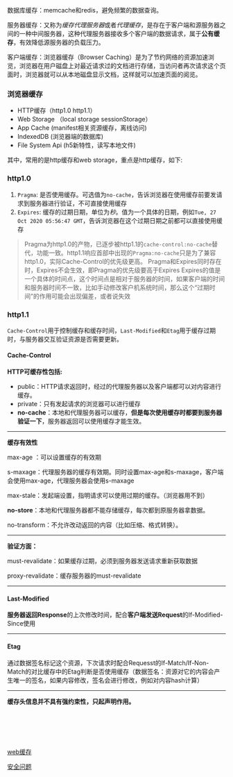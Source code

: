 

数据库缓存：memcache和redis，避免频繁的数据查询。

服务器缓存：又称为*缓存代理服务器*或者*代理缓存*，是存在于客户端和源服务器之间的一种中间服务器，这种代理服务器接收多个客户端的数据请求，属于**公有缓存**，有效降低源服务器的负载压力。

客户端缓存：浏览器缓存（Browser Caching）是为了节约网络的资源加速浏览，浏览器在用户磁盘上对最近请求过的文档进行存储，当访问者再次请求这个页面时，浏览器就可以从本地磁盘显示文档，这样就可以加速页面的阅览。

### 浏览器缓存

- HTTP缓存（http1.0  http1.1）
- Web Storage （local storage sessionStorage）
- App Cache (manifest相关资源缓存，离线访问)
- IndexedDB (浏览器端的数据库)
- File System Api (h5新特性，读写本地文件)

其中，常用的是http缓存和web storage，重点是http缓存，如下:

### http1.0

1. `Pragma`: 是否使用缓存。可选值为`no-cache`，告诉浏览器在使用缓存前要发请求到服务器进行验证，不可直接使用缓存
2. `Expires`: 缓存的过期日期，单位为*秒*。值为一个具体的日期，例如`Tue, 27 Oct 2020 05:56:47 GMT`，告诉浏览器在这个过期日期之前都可以直接使用缓存

> Pragma为http1.0的产物，已逐步被http1.1的`cache-control:no-cache`替代，功能一致。http1.1响应首部中出现的`Pragma:no-cache`只是为了兼容http1.0，实际Cache-Control的优先级更高。
> Pragma和Expires同时存在时，Expires不会生效，即Pragma的优先级要高于Expires
> Expires的值是一个具体的时间点，这个时间点是相对于服务器的时间，如果客户端的时间和服务器时间不一致，比如手动修改客户机系统时间，那么这个“过期时间”的作用可能会出现偏差，或者说失效

### http1.1

`Cache-Control`用于控制缓存和缓存时间，`Last-Modified`和`Etag`用于缓存过期时，与服务器交互验证资源是否需要更新。

#### Cache-Control

**HTTP可缓存性包括:**

- public：HTTP请求返回时，经过的代理服务器以及客户端都可以对内容进行缓存。
- private：只有发起请求的浏览器可以进行缓存
- **no-cache**：本地和代理服务器可以缓存，**但是每次使用缓存时都要到服务器验证一下**，服务器返回可以使用缓存才能生效。

------

**缓存有效性**

max-age ：可以设置缓存的有效期

s-maxage：代理服务器的缓存有效期。同时设置max-age和s-maxage，客户端会使用max-age，代理服务器会使用s-maxage

max-stale：发起端设置，指明请求可以使用过期的缓存。（浏览器用不到）

**no-store**：本地和代理服务器都不能存储缓存，每次都到原服务器拿数据。

no-transform：不允许改动返回的内容（比如压缩、格式转换）。

------

**验证方面：**

must-revalidate：如果缓存过期，必须到服务器发送请求重新获取数据

proxy-revalidate：缓存服务器的must-revalidate

------

#### Last-Modified

**服务器返回Response**的上次修改时间，配合**客户端发送Request**的If-Modified-Since使用

------

#### Etag

通过数据签名标记这个资源，下次请求时配合Requesst的If-Match/If-Non-Match的对比缓存中的Etag判断是否使用缓存（数据签名：资源对它的内容会产生唯一的签名，如果内容修改，签名会进行修改，例如对内容hash计算）

------

**缓存头信息并不具有强约束性，只起声明作用。**



<br>

<br>

<br>

<br>

[web缓存](https://zhuanlan.zhihu.com/p/90507417)

[安全问题](https://zhuanlan.zhihu.com/p/30649102)